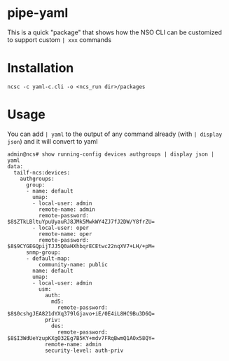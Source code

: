 # pipe-yaml

This is a quick "package" that shows how the NSO CLI can be customized to
support custom `| xxx` commands

# Installation

`ncsc -c yaml-c.cli -o <ncs_run dir>/packages`

# Usage

You can add `| yaml` to the output of any command already (with `| display json`)
and it will convert to yaml
 
```
admin@ncs# show running-config devices authgroups | display json | yaml
data:
  tailf-ncs:devices:
    authgroups:
      group:
      - name: default
        umap:
        - local-user: admin
          remote-name: admin
          remote-password: $8$ZTkLBltuYpuUyauRJ8JMk5MwkWY4ZJ7fJ2DW/Y8frZU=
        - local-user: oper
          remote-name: oper
          remote-password: $8$9CYGEGQpijTJJ5Q0aHXhbqrECEtwc22nqXV7+LH/+pM=
      snmp-group:
      - default-map:
          community-name: public
        name: default
        umap:
        - local-user: admin
          usm:
            auth:
              md5:
                remote-password: $8$0cshgJEA821dYXq379lGjavo+iE/0E4iL8HC9Bu3D6Q=
            priv:
              des:
                remote-password: $8$I3WdUeYzupKXgO32Eg7B5KY+mdv7FRqBwmQ1AOx58QY=
            remote-name: admin
            security-level: auth-priv
```
